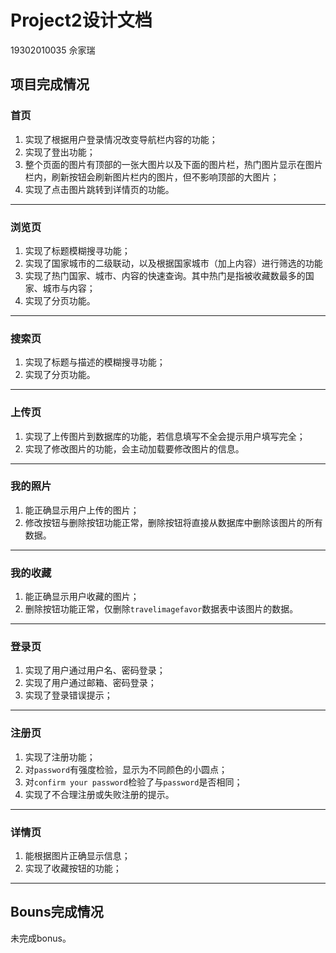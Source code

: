 # Project2设计文档
19302010035 佘家瑞
## 项目完成情况
### 首页

1. 实现了根据用户登录情况改变导航栏内容的功能；
2. 实现了登出功能；
3. 整个页面的图片有顶部的一张大图片以及下面的图片栏，热门图片显示在图片栏内，刷新按钮会刷新图片栏内的图片，但不影响顶部的大图片；
4. 实现了点击图片跳转到详情页的功能。

----------

### 浏览页

1. 实现了标题模糊搜寻功能；
2. 实现了国家城市的二级联动，以及根据国家城市（加上内容）进行筛选的功能
3. 实现了热门国家、城市、内容的快速查询。其中热门是指被收藏数最多的国家、城市与内容；
4. 实现了分页功能。

----------

### 搜索页

1. 实现了标题与描述的模糊搜寻功能；
2. 实现了分页功能。

----------

### 上传页

1. 实现了上传图片到数据库的功能，若信息填写不全会提示用户填写完全；
2. 实现了修改图片的功能，会主动加载要修改图片的信息。

----------

### 我的照片

1. 能正确显示用户上传的图片；
2. 修改按钮与删除按钮功能正常，删除按钮将直接从数据库中删除该图片的所有数据。

----------

### 我的收藏

1. 能正确显示用户收藏的图片；
2. 删除按钮功能正常，仅删除`travelimagefavor`数据表中该图片的数据。

----------

### 登录页

1. 实现了用户通过用户名、密码登录；
2. 实现了用户通过邮箱、密码登录；
3. 实现了登录错误提示；

----------

### 注册页

1. 实现了注册功能；
2. 对`password`有强度检验，显示为不同颜色的小圆点；
3. 对`confirm your password`检验了与`password`是否相同；
4. 实现了不合理注册或失败注册的提示。

----------

### 详情页

1. 能根据图片正确显示信息；
2. 实现了收藏按钮的功能；

----------

## Bouns完成情况

未完成bonus。